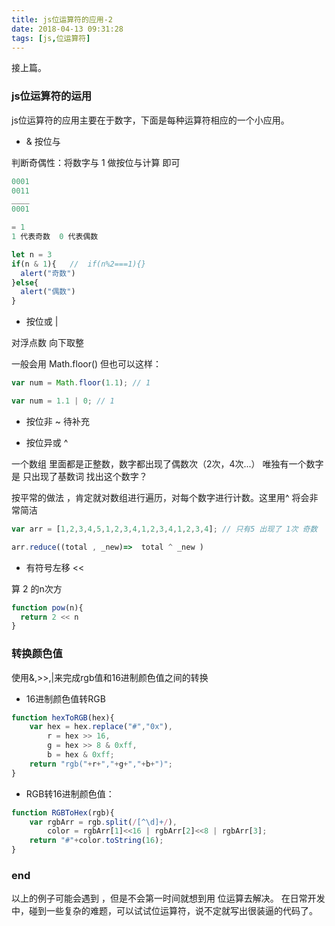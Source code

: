 ```yaml
---
title: js位运算符的应用-2
date: 2018-04-13 09:31:28
tags: [js,位运算符]
---
```


接上篇。

<!-- more -->

### js位运算符的运用

js位运算符的应用主要在于数字，下面是每种运算符相应的一个小应用。

- & 按位与

判断奇偶性：将数字与 1 做按位与计算 即可
```js
0001
0011
____
0001

= 1  
1 代表奇数  0 代表偶数

let n = 3
if(n & 1){   //  if(n%2===1){}
  alert("奇数")
}else{
  alert("偶数")
}
```

- 按位或 |

对浮点数 向下取整

一般会用 Math.floor() 但也可以这样：
```js
var num = Math.floor(1.1); // 1

var num = 1.1 | 0; // 1
```

- 按位非 ~
待补充


- 按位异或 ^

一个数组 里面都是正整数，数字都出现了偶数次（2次，4次...） 唯独有一个数字是 只出现了基数词 找出这个数字？

按平常的做法 ，肯定就对数组进行遍历，对每个数字进行计数。这里用^ 将会非常简洁
```js
var arr = [1,2,3,4,5,1,2,3,4,1,2,3,4,1,2,3,4]; // 只有5 出现了 1次 奇数

arr.reduce((total , _new)=>  total ^ _new )

```

- 有符号左移 <<

算 2 的n次方

```js
function pow(n){
  return 2 << n  
}
```

### 转换颜色值

使用&,>>,|来完成rgb值和16进制颜色值之间的转换

- 16进制颜色值转RGB
```js
function hexToRGB(hex){
    var hex = hex.replace("#","0x"),
        r = hex >> 16,
        g = hex >> 8 & 0xff,
        b = hex & 0xff;
    return "rgb("+r+","+g+","+b+")";
}

```
- RGB转16进制颜色值：
```js
function RGBToHex(rgb){
    var rgbArr = rgb.split(/[^\d]+/),
        color = rgbArr[1]<<16 | rgbArr[2]<<8 | rgbArr[3];
    return "#"+color.toString(16);
}

```


### end

以上的例子可能会遇到 ，但是不会第一时间就想到用 位运算去解决。 在日常开发中，碰到一些复杂的难题，可以试试位运算符，说不定就写出很装逼的代码了。
